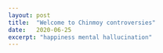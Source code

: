 ```yaml
---
layout: post
title:  "Welcome to Chinmoy controversies"
date:   2020-06-25
excerpt: "happiness mental hallucination"
---
```

